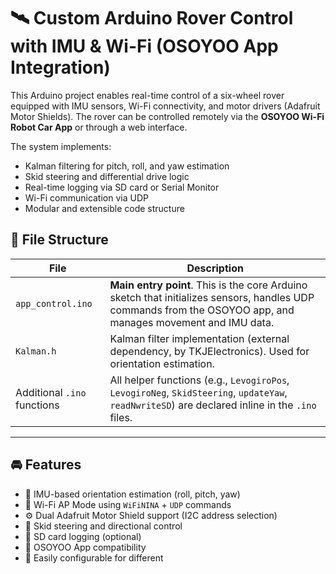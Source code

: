 # 🛰️ Custom Arduino Rover Control with IMU & Wi-Fi (OSOYOO App Integration)

This Arduino project enables real-time control of a six-wheel rover equipped with IMU sensors, Wi-Fi connectivity, and motor drivers (Adafruit Motor Shields). The rover can be controlled remotely via the **OSOYOO Wi-Fi Robot Car App** or through a web interface.

The system implements:
- Kalman filtering for pitch, roll, and yaw estimation
- Skid steering and differential drive logic
- Real-time logging via SD card or Serial Monitor
- Wi-Fi communication via UDP
- Modular and extensible code structure



## 📂 File Structure

| File | Description |
|------|-------------|
| `app_control.ino` | **Main entry point**. This is the core Arduino sketch that initializes sensors, handles UDP commands from the OSOYOO app, and manages movement and IMU data. |
| `Kalman.h` | Kalman filter implementation (external dependency, by TKJElectronics). Used for orientation estimation. |
| Additional `.ino` functions | All helper functions (e.g., `LevogiroPos`, `LevogiroNeg`, `SkidSteering`, `updateYaw`, `readNwriteSD`) are declared inline in the `.ino` files. |

---

## 🚘 Features

- 🧭 IMU-based orientation estimation (roll, pitch, yaw)
- 📶 Wi-Fi AP Mode using `WiFiNINA` + `UDP` commands
- ⚙️ Dual Adafruit Motor Shield support (I2C address selection)
- 🧮 Skid steering and directional control
- 💾 SD card logging (optional)
- 📱 OSOYOO App compatibility
- 🔧 Easily configurable for different

